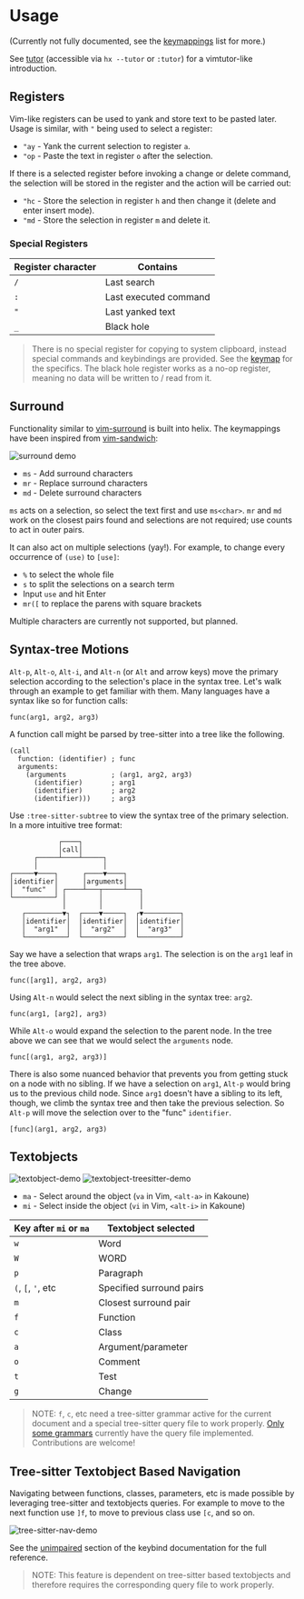 # Usage

(Currently not fully documented, see the [keymappings](./keymap.md) list for more.)

See [tutor](https://github.com/helix-editor/helix/blob/master/runtime/tutor) (accessible via `hx --tutor` or `:tutor`) for a vimtutor-like introduction.

## Registers

Vim-like registers can be used to yank and store text to be pasted later. Usage is similar, with `"` being used to select a register:

- `"ay` - Yank the current selection to register `a`.
- `"op` - Paste the text in register `o` after the selection.

If there is a selected register before invoking a change or delete command, the selection will be stored in the register and the action will be carried out:

- `"hc` - Store the selection in register `h` and then change it (delete and enter insert mode).
- `"md` - Store the selection in register `m` and delete it.

### Special Registers

| Register character | Contains              |
| ---                | ---                   |
| `/`                | Last search           |
| `:`                | Last executed command |
| `"`                | Last yanked text      |
| `_`                | Black hole            |

> There is no special register for copying to system clipboard, instead special commands and keybindings are provided. See the [keymap](keymap.md#space-mode) for the specifics.
> The black hole register works as a no-op register, meaning no data will be written to / read from it.

## Surround

Functionality similar to [vim-surround](https://github.com/tpope/vim-surround) is built into
helix. The keymappings have been inspired from [vim-sandwich](https://github.com/machakann/vim-sandwich):

![surround demo](https://user-images.githubusercontent.com/23398472/122865801-97073180-d344-11eb-8142-8f43809982c6.gif)

- `ms` - Add surround characters
- `mr` - Replace surround characters
- `md` - Delete surround characters

`ms` acts on a selection, so select the text first and use `ms<char>`. `mr` and `md` work
on the closest pairs found and selections are not required; use counts to act in outer pairs.

It can also act on multiple selections (yay!). For example, to change every occurrence of `(use)` to `[use]`:

- `%` to select the whole file
- `s` to split the selections on a search term
- Input `use` and hit Enter
- `mr([` to replace the parens with square brackets

Multiple characters are currently not supported, but planned.

## Syntax-tree Motions

`Alt-p`, `Alt-o`, `Alt-i`, and `Alt-n` (or `Alt` and arrow keys) move the primary
selection according to the selection's place in the syntax tree. Let's walk
through an example to get familiar with them. Many languages have a syntax like
so for function calls:

```
func(arg1, arg2, arg3)
```

A function call might be parsed by tree-sitter into a tree like the following.

```tsq
(call
  function: (identifier) ; func
  arguments:
    (arguments           ; (arg1, arg2, arg3)
      (identifier)       ; arg1
      (identifier)       ; arg2
      (identifier)))     ; arg3
```

Use `:tree-sitter-subtree` to view the syntax tree of the primary selection. In
a more intuitive tree format:

```
            ┌────┐
            │call│
      ┌─────┴────┴─────┐
      │                │
┌─────▼────┐      ┌────▼────┐
│identifier│      │arguments│
│  "func"  │ ┌────┴───┬─────┴───┐
└──────────┘ │        │         │
             │        │         │
   ┌─────────▼┐  ┌────▼─────┐  ┌▼─────────┐
   │identifier│  │identifier│  │identifier│
   │  "arg1"  │  │  "arg2"  │  │  "arg3"  │
   └──────────┘  └──────────┘  └──────────┘
```

Say we have a selection that wraps `arg1`. The selection is on the `arg1` leaf
in the tree above.

```
func([arg1], arg2, arg3)
```

Using `Alt-n` would select the next sibling in the syntax tree: `arg2`.

```
func(arg1, [arg2], arg3)
```

While `Alt-o` would expand the selection to the parent node. In the tree above we
can see that we would select the `arguments` node.

```
func[(arg1, arg2, arg3)]
```

There is also some nuanced behavior that prevents you from getting stuck on a
node with no sibling. If we have a selection on `arg1`, `Alt-p` would bring us
to the previous child node. Since `arg1` doesn't have a sibling to its left,
though, we climb the syntax tree and then take the previous selection. So
`Alt-p` will move the selection over to the "func" `identifier`.

```
[func](arg1, arg2, arg3)
```

## Textobjects

![textobject-demo](https://user-images.githubusercontent.com/23398472/124231131-81a4bb00-db2d-11eb-9d10-8e577ca7b177.gif)
![textobject-treesitter-demo](https://user-images.githubusercontent.com/23398472/132537398-2a2e0a54-582b-44ab-a77f-eb818942203d.gif)

- `ma` - Select around the object (`va` in Vim, `<alt-a>` in Kakoune)
- `mi` - Select inside the object (`vi` in Vim, `<alt-i>` in Kakoune)

| Key after `mi` or `ma` | Textobject selected      |
| ---                    | ---                      |
| `w`                    | Word                     |
| `W`                    | WORD                     |
| `p`                    | Paragraph                |
| `(`, `[`, `'`, etc     | Specified surround pairs |
| `m`                    | Closest surround pair    |
| `f`                    | Function                 |
| `c`                    | Class                    |
| `a`                    | Argument/parameter       |
| `o`                    | Comment                  |
| `t`                    | Test                     |
| `g`                    | Change                   |

> NOTE: `f`, `c`, etc need a tree-sitter grammar active for the current
document and a special tree-sitter query file to work properly. [Only
some grammars][lang-support] currently have the query file implemented.
Contributions are welcome!

## Tree-sitter Textobject Based Navigation

Navigating between functions, classes, parameters, etc is made
possible by leveraging tree-sitter and textobjects queries. For
example to move to the next function use `]f`, to move to previous
class use `[c`, and so on.

![tree-sitter-nav-demo][tree-sitter-nav-demo]

See the [unimpaired][unimpaired-keybinds] section of the keybind
documentation for the full reference.

> NOTE: This feature is dependent on tree-sitter based textobjects
and therefore requires the corresponding query file to work properly.

[lang-support]: ./lang-support.md
[unimpaired-keybinds]: ./keymap.md#unimpaired
[tree-sitter-nav-demo]: https://user-images.githubusercontent.com/23398472/152332550-7dfff043-36a2-4aec-b8f2-77c13eb56d6f.gif
